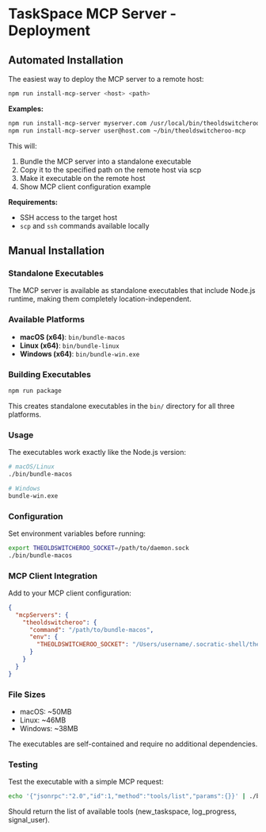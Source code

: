 # TaskSpace MCP Server - Deployment

## Automated Installation

The easiest way to deploy the MCP server to a remote host:

```bash
npm run install-mcp-server <host> <path>
```

**Examples:**
```bash
npm run install-mcp-server myserver.com /usr/local/bin/theoldswitcheroo-mcp
npm run install-mcp-server user@host.com ~/bin/theoldswitcheroo-mcp
```

This will:
1. Bundle the MCP server into a standalone executable
2. Copy it to the specified path on the remote host via scp
3. Make it executable on the remote host
4. Show MCP client configuration example

**Requirements:**
- SSH access to the target host
- `scp` and `ssh` commands available locally

## Manual Installation

### Standalone Executables

The MCP server is available as standalone executables that include Node.js runtime, making them completely location-independent.

### Available Platforms

- **macOS (x64)**: `bin/bundle-macos`
- **Linux (x64)**: `bin/bundle-linux` 
- **Windows (x64)**: `bin/bundle-win.exe`

### Building Executables

```bash
npm run package
```

This creates standalone executables in the `bin/` directory for all three platforms.

### Usage

The executables work exactly like the Node.js version:

```bash
# macOS/Linux
./bin/bundle-macos

# Windows  
bundle-win.exe
```

### Configuration

Set environment variables before running:

```bash
export THEOLDSWITCHEROO_SOCKET=/path/to/daemon.sock
./bin/bundle-macos
```

### MCP Client Integration

Add to your MCP client configuration:

```json
{
  "mcpServers": {
    "theoldswitcheroo": {
      "command": "/path/to/bundle-macos",
      "env": {
        "THEOLDSWITCHEROO_SOCKET": "/Users/username/.socratic-shell/theoldswitcheroo/daemon.sock"
      }
    }
  }
}
```

### File Sizes

- macOS: ~50MB
- Linux: ~46MB  
- Windows: ~38MB

The executables are self-contained and require no additional dependencies.

### Testing

Test the executable with a simple MCP request:

```bash
echo '{"jsonrpc":"2.0","id":1,"method":"tools/list","params":{}}' | ./bin/bundle-macos
```

Should return the list of available tools (new_taskspace, log_progress, signal_user).

